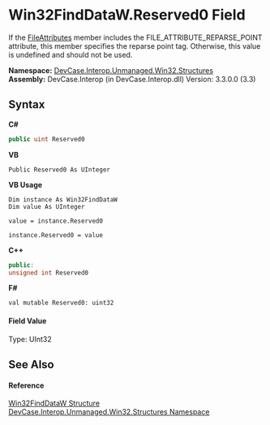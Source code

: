 # Win32FindDataW.Reserved0 Field
 

If the <a href="F_DevCase_Interop_Unmanaged_Win32_Structures_Win32FindDataW_FileAttributes">FileAttributes</a> member includes the FILE_ATTRIBUTE_REPARSE_POINT attribute, this member specifies the reparse point tag. Otherwise, this value is undefined and should not be used.

**Namespace:**&nbsp;<a href="N_DevCase_Interop_Unmanaged_Win32_Structures">DevCase.Interop.Unmanaged.Win32.Structures</a><br />**Assembly:**&nbsp;DevCase.Interop (in DevCase.Interop.dll) Version: 3.3.0.0 (3.3)

## Syntax

**C#**<br />
``` C#
public uint Reserved0
```

**VB**<br />
``` VB
Public Reserved0 As UInteger
```

**VB Usage**<br />
``` VB Usage
Dim instance As Win32FindDataW
Dim value As UInteger

value = instance.Reserved0

instance.Reserved0 = value
```

**C++**<br />
``` C++
public:
unsigned int Reserved0
```

**F#**<br />
``` F#
val mutable Reserved0: uint32
```


#### Field Value
Type: UInt32

## See Also


#### Reference
<a href="T_DevCase_Interop_Unmanaged_Win32_Structures_Win32FindDataW">Win32FindDataW Structure</a><br /><a href="N_DevCase_Interop_Unmanaged_Win32_Structures">DevCase.Interop.Unmanaged.Win32.Structures Namespace</a><br />
